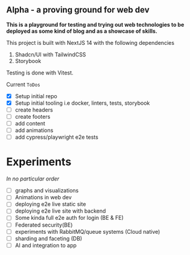 ## Alpha - a proving ground for web dev

**This is a playground for testing and trying out web technologies to be deployed as some kind of blog and as a showcase of skills.**

This project is built with NextJS 14 with the following dependencies

1. Shadcn/UI with TailwindCSS
2. Storybook

Testing is done with Vitest.

Current `ToDos`

-  [x] Setup initial repo
-  [x] Setup initial tooling i.e docker, linters, tests, storybook
-  [ ] create headers
-  [ ] create footers
-  [ ] add content
-  [ ] add animations
-  [ ] add cypress/playwright e2e tests

# Experiments

_In no particular order_

-  [ ] graphs and visualizations
-  [ ] Animations in web dev
-  [ ] deploying e2e live static site
-  [ ] deploying e2e live site with backend
-  [ ] Some kinda full e2e auth for login (BE & FE)
-  [ ] Federated security(BE)
-  [ ] experiments with RabbitMQ/queue systems (Cloud native)
-  [ ] sharding and faceting (DB)
-  [ ] AI and integration to app
